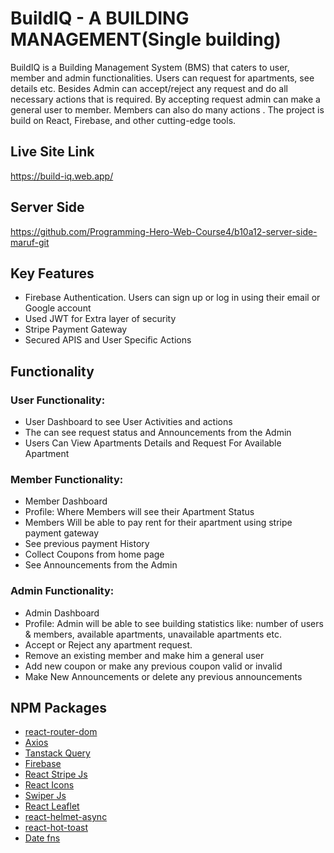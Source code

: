 
# BuildIQ - A BUILDING MANAGEMENT(Single building)
BuildIQ is a Building Management System (BMS) that caters to  user, member and admin functionalities. Users can request for apartments, see details etc. Besides Admin can accept/reject any request and do all necessary actions that is required. By accepting request admin can make a general user to member. Members can also do many actions . The project is build on React, Firebase, and other cutting-edge tools. 

## Live Site Link
https://build-iq.web.app/
## Server Side
https://github.com/Programming-Hero-Web-Course4/b10a12-server-side-maruf-git

## Key Features

<ul>
    <li>Firebase Authentication. Users can sign up or log in using their email or Google account</li>
    <li>Used JWT for Extra layer of security</li>
    <li>Stripe Payment Gateway</li>
    <li>Secured APIS and User Specific Actions</li>
</ul>

## Functionality
<div>
<h3>User Functionality:</h3>
<ul>
    <li>User Dashboard to see User Activities and actions</li>
    <li>The can see request status and Announcements from the Admin</li>
    <li>Users Can View Apartments Details and Request For Available Apartment</li>
</ul>
<h3>Member Functionality:</h3>
<ul>
    <li>Member Dashboard</li>
    <li>Profile: Where Members will see their Apartment Status</li>
    <li>Members Will be able to pay rent for their apartment using stripe payment gateway</li>
    <li>See previous payment History</li>
    <li>Collect Coupons from home page</li>
    <li>See Announcements from the Admin</li>
</ul>
<h3>Admin Functionality:</h3>
<ul>
    <li>Admin Dashboard</li>
    <li>Profile: Admin will be able to see building statistics like: number of users & members, available apartments, unavailable apartments etc.</li>
    <li>Accept or Reject any apartment request.</li>
    <li>Remove an existing member and make him a general user</li>
    <li>Add new coupon or make any previous coupon valid or invalid</li>
    <li>Make New Announcements or delete any previous announcements</li>
</ul>
</div>


## NPM Packages
<ul>
    <li>
        <a href="https://www.npmjs.com/package/react-router-dom" target="_blank">react-router-dom<a>
    </li>
    <li>
        <a href="https://www.npmjs.com/package/axios">Axios<a>
    </li>
    <li>
        <a href="https://www.npmjs.com/package/@tanstack/react-query">Tanstack Query<a>
    </li>
    <li>
        <a href="https://www.npmjs.com/package/firebase">Firebase<a>
    </li>
    <li>
        <a href="https://www.npmjs.com/package/@stripe/react-stripe-js">React Stripe Js<a>
    </li>
    <li>
        <a href="https://www.npmjs.com/package/react-icons">React Icons<a>
    </li>
    <li>
        <a href="https://www.npmjs.com/package/swiper">Swiper Js<a>
    </li>
    <li>
        <a href="https://www.npmjs.com/package/react-leaflet">React Leaflet<a>
    </li>
    <li>
        <a href="https://www.npmjs.com/package/react-helmet-async" target="_blank">react-helmet-async<a>
    </li>
    <li>
        <a href="https://www.npmjs.com/package/react-hot-toast" target="_blank">react-hot-toast<a>
    </li>
    <li>
        <a href="https://www.npmjs.com/package/date-fns" target="_blank">Date fns<a>
    </li>
   
</ul>
